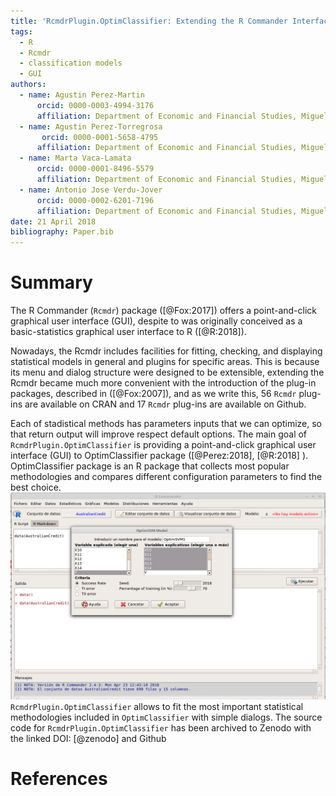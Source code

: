 ```yaml
---
title: 'RcmdrPlugin.OptimClassifier: Extending the R Commander Interface to create the best train for classification models'
tags:
  - R
  - Rcmdr
  - classification models
  - GUI
authors:
  - name: Agustin Perez-Martin
      orcid: 0000-0003-4994-3176
      affiliation: Department of Economic and Financial Studies, Miguel Hernández University of Elche, Spain
  - name: Agustin Perez-Torregrosa
       orcid: 0000-0001-5658-4795
      affiliation: Department of Economic and Financial Studies, Miguel Hernández University of Elche, Spain
  - name: Marta Vaca-Lamata
      orcid: 0000-0001-8496-5579
      affiliation: Department of Economic and Financial Studies, Miguel Hernández University of Elche, Spain
  - name: Antonio Jose Verdu-Jover
      orcid: 0000-0002-6201-7196
      affiliation: Department of Economic and Financial Studies, Miguel Hernández University of Elche, Spain
date: 21 April 2018
bibliography: Paper.bib
---
```


# Summary

The R Commander (``Rcmdr``) package ([@Fox:2017]) offers a point-and-click graphical user interface (GUI), despite to was originally conceived as a basic-statistics graphical user interface to R ([@R:2018]).

Nowadays, the  Rcmdr includes facilities for fitting, checking, and displaying statistical models in general and plugins for specific areas. This is because its menu and dialog structure were designed to be extensible, extending the Rcmdr became much more convenient with the introduction of the plug-in packages, described in ([@Fox:2007]),  and as we write this, 56 ``Rcmdr`` plug-ins are available on CRAN and 17 ``Rcmdr`` plug-ins are available on Github.


Each of stadistical methods has parameters inputs that we can optimize, so that return output will improve respect default options. The main goal of ``RcmdrPlugin.OptimClassifier`` is providing a point-and-click graphical user interface (GUI) to OptimClassifier package ([@Perez:2018], [@R:2018] ). OptimClassifier package is an R package that collects most popular methodologies and compares different configuration parameters to find the best choice.
![Some example of Optimum Support Vector Machines dialog](SVMMenu.png)
 ``RcmdrPlugin.OptimClassifier`` allows to fit the most important statistical methodologies included in ``OptimClassifier`` with simple dialogs. The source code for ``RcmdrPlugin.OptimClassifier`` has been archived to Zenodo with the linked DOI: [@zenodo] and Github

# References
